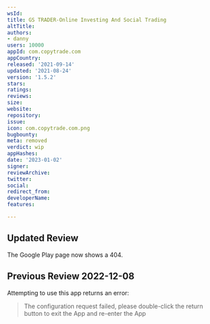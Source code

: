 ```yaml
---
wsId: 
title: GS TRADER-Online Investing And Social Trading
altTitle: 
authors:
- danny
users: 10000
appId: com.copytrade.com
appCountry: 
released: '2021-09-14'
updated: '2021-08-24'
version: '1.5.2'
stars: 
ratings: 
reviews: 
size: 
website: 
repository: 
issue: 
icon: com.copytrade.com.png
bugbounty: 
meta: removed
verdict: wip
appHashes: 
date: '2023-01-02'
signer: 
reviewArchive: 
twitter: 
social: 
redirect_from: 
developerName: 
features: 

---
```


## Updated Review 

The Google Play page now shows a 404.

## Previous Review 2022-12-08

Attempting to use this app returns an error:

> The configuration request failed, please double-click the return button to exit the App and re-enter the App
